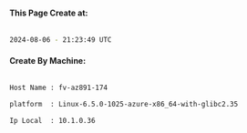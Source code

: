 
   
#### This Page Create at:

```bash

2024-08-06 - 21:23:49 UTC

```

#### Create By Machine:

```bash

Host Name : fv-az891-174

platform  : Linux-6.5.0-1025-azure-x86_64-with-glibc2.35

Ip Local  : 10.1.0.36

```

